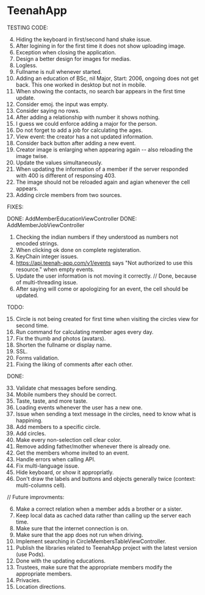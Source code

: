 
TeenahApp
================

TESTING CODE:


4. Hiding the keyboard in first/second hand shake issue.
5. After logining in for the first time it does not show uploading image.
6. Exception when closing the application.
8. Design a better design for images for medias.
9. Logless.
10. Fullname is null whenever started.
12. Adding an education of BSc, nil Major, Start: 2006, ongoing does not get back. This one worked in desktop but not in mobile.
13. When showing the contacts, no search bar appears in the first time update.
14. Consider emoj. the input was empty.
15. Consider saying no rows.
16. After adding a relationship with number it shows nothing.
17. I guess we could enforce adding a major for the person.
18. Do not forget to add a job for calculating the ages.
19. View event: the creator has a not updated information.
20. Consider back button after adding a new event.
22. Creator image is enlarging when appearing again -- also reloading the image twise.
23. Update the values simultaneously.
24. When updating the information of a member if the server responded with 400 is different of responsing 403.
25. The image should not be reloaded again and agian whenever the cell appears.
26. Adding circle members from two sources.

FIXES:

DONE: AddMemberEducationViewController
DONE: AddMemberJobViewController


1. Checking the indian numbers if they understood as numbers not encoded strings.
2. When clicking ok done on complete registeration.
3. KeyChain integer issues.
7. https://api.teenah-app.com/v1/events says "Not authorized to use this resource." when empty events.
11. Update the user information is not moving it correctly. // Done, because of multi-threading issue.
21. After saying will come or apologizing for an event, the cell should be updated.

TODO:

15. Circle is not being created for first time when visiting the circles view for second time.
16. Run command for calculating member ages every day.
27. Fix the thumb and photos (avatars).
30. Shorten the fullname or display name.
39. SSL.
44. Forms validation.
45. Fixing the liking of comments after each other.

DONE:

33. Validate chat messages before sending.
43. Mobile numbers they should be correct.
32. Taste, taste, and more taste.
42. Loading events whenever the user has a new one.
41. Issue when sending a text message in the circles, need to know what is happining.
35. Add members to a specific circle.
36. Add circles.
25. Make every non-selection cell clear color.
22. Remove adding father/mother whenever there is already one.
31. Get the members whome invited to an event.
13. Handle errors when calling API.
20. Fix multi-language issue.
8. Hide keyboard, or show it appropriatly.
40. Don't draw the labels and buttons and objects generally twice (context: multi-columns cell).

// Future improvments:

6. Make a correct relation when a member adds a brother or a sister.
3. Keep local data as cached data rather than calling up the server each time.
2. Make sure that the internet connection is on.
4. Make sure that the app does not run when driving.
12. Implement searching in CircleMembersTableViewController.
17. Publish the libraries related to TeenahApp project with the latest version (use Pods).
24. Done with the updating educations.
37. Trustees, make sure that the appropriate members modify the appropriate members.
38. Privacies.
39. Location directions.
